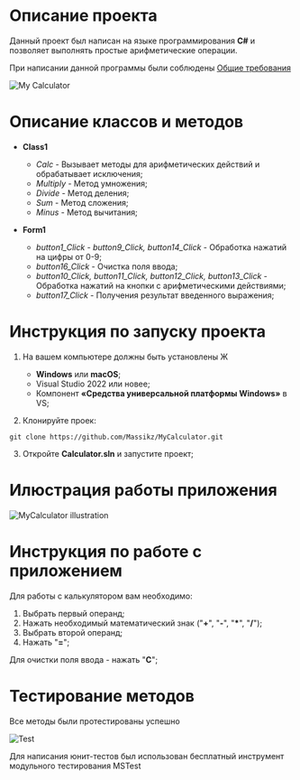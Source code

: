 # Описание проекта
Данный проект был написан на языке программирования **C#** и позволяет выполнять простые арифметические операции.

При написании данной программы были соблюдены [Общие требования](https://drive.google.com/file/d/1pG7LePLCTgWDAHcDCO2xN_1V6AvABwZw/view)

![My Calculator](https://user-images.githubusercontent.com/104032847/198893778-354023a5-331f-49c2-a358-f4d4a88a2fc5.png)


# Описание классов и методов

- **Class1**
    - *Calc* - Вызывает методы для арифметических действий и обрабатывает исключения;
    - *Multiply* - Метод умножения;
    - *Divide* - Метод деления;
    - *Sum* - Метод сложения;
    - *Minus* - Метод вычитания;
   
- **Form1**
    - *button1_Click - button9_Click, button14_Click* - Обработка нажатий на цифры от 0-9;
    - *button16_Click* - Очистка поля ввода;
    - *button10_Click, button11_Click, button12_Click, button13_Click* - Обработка нажатий на кнопки с арифметическими действиями;
    - *button17_Click* - Получения результат введенного выражения;
    

# Инструкция по запуску проекта

1. На вашем компьютере должны быть установлены Ж
    - **Windows** или **macOS**;
    - Visual Studio 2022 или новее;
    - Компонент **«Средства универсальной платформы Windows»** в VS;

2. Клонируйте проек:
```git
git clone https://github.com/Massikz/MyCalculator.git
```
3. Откройте **Calculator.sln** и запустите проект;

# Илюстрация работы приложения

![MyCalculator illustration](https://user-images.githubusercontent.com/104032847/198894402-e591dafa-d930-4105-b654-6e18bbbdbb9a.gif)

# Инструкция по работе с приложением

Для работы с калькулятором вам необходимо:
1. Выбрать первый операнд;
2. Нажать необходимый математический знак ("**+**", "**-**", "**\***", "**/**");
3. Выбрать второй операнд;
4. Нажать "**=**";

Для очистки поля ввода - нажать "**C**";

# Тестирование методов

Все методы были протестированы успешно

![Test](https://user-images.githubusercontent.com/104032847/198893821-6047b73c-482a-432d-8bf8-26ca221baed1.png)


Для написания юнит-тестов был использован бесплатный инструмент модульного тестирования MSTest
